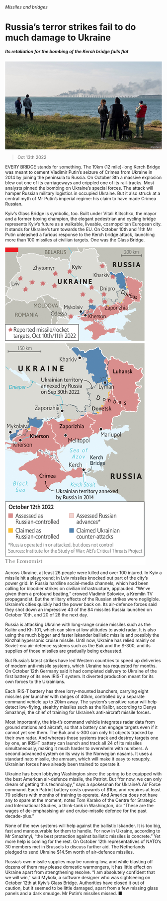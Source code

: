 ###### Missiles and bridges

# Russia’s terror strikes fail to do much damage to Ukraine 

##### Its retaliation for the bombing of the Kerch bridge falls flat 

![image](images/20221015_EUP505.jpg) 

> Oct 13th 2022 

EVERY BRIDGE stands for something. The 19km (12 mile)-long Kerch Bridge was meant to cement Vladimir Putin’s seizure of Crimea from Ukraine in 2014 by joining the peninsula to Russia. On October 8th a massive explosion blew out one of its carriageways and crippled one of its rail-tracks. Most analysts pinned the bombing on Ukraine’s special forces. The attack will hamper Russian military logistics in occupied Ukraine. But it also struck at a central myth of Mr Putin’s imperial regime: his claim to have made Crimea Russian.

Kyiv’s Glass Bridge is symbolic, too. Built under Vitali Klitschko, the mayor and a former boxing champion, the elegant pedestrian and cycling bridge represents Kyiv’s future as a walkable, liveable, cosmopolitan European city. It stands for Ukraine’s turn towards the EU. On October 10th and 11th Mr Putin unleashed a furious response to the Kerch bridge attack, launching more than 100 missiles at civilian targets. One was the Glass Bridge.

![image](images/20221015_EUM936.png) 


Across Ukraine, at least 26 people were killed and over 100 injured. In Kyiv a missile hit a playground; in Lviv missiles knocked out part of the city’s power grid. In Russia hardline social-media channels, which had been calling for bloodier strikes on civilian infrastructure, applauded. “We’ve given them a profound beating,” crowed Vladimir Soloviev, a Kremlin TV propagandist. But the military effects of the Russian strikes were negligible. Ukraine’s cities quickly had the power back on. Its air-defence forces said they shot down an impressive 43 of the 84 missiles Russia launched on October 10th, and 20 of 28 the next day.

Russia is attacking Ukraine with long-range cruise missiles such as the Kalibr and Kh-101, which can skim at low altitudes to avoid radar. It is also using the much bigger and faster Iskander ballistic missile and possibly the Kinzhal hypersonic cruise missile. Until now, Ukraine has relied mainly on Soviet-era air-defence systems such as the Buk and the S-300, and its supplies of those missiles are gradually being exhausted. 

But Russia’s latest strikes have led Western countries to speed up deliveries of modern anti-missile systems, which Ukraine has requested for months. On October 12th Germany said it had completed delivery to Ukraine of the first battery of its new IRIS-T system. It diverted production meant for its own forces to the Ukrainians.

Each IRIS-T battery has three lorry-mounted launchers, carrying eight missiles per launcher with ranges of 40km, controlled by a separate command vehicle up to 20km away. The system’s sensitive radar will help detect low-flying, stealthy missiles such as the Kalibr, according to Denys Smazhnyi, the chief of training for Ukraine’s anti-aircraft missile forces.

Most importantly, the iris-t’s command vehicle integrates radar data from ground stations and aircraft, so that a battery can engage targets even if it cannot yet see them. The Buk and s-300 can only hit objects tracked by their own radar. And whereas those systems track and destroy targets one by one, an IRIS-T battery can launch and track all 24 of its missiles simultaneously, making it much harder to overwhelm with numbers. A second advanced system on its way is the Norwegian nasams. It uses a standard nato missile, the amraam, which will make it easy to resupply. Ukrainian forces have already been trained to operate it. 

Ukraine has been lobbying Washington since the spring to be equipped with the best American air-defence missile, the Patriot. But “for now, we can only dream of getting this technology,” says a spokesman for Ukraine’s Air Force command. Each Patriot battery costs upwards of $1bn, and requires at least 70 soldiers with months of training to operate. And America does not have any to spare at the moment, notes Tom Karako of the Centre for Strategic and International Studies, a think-tank in Washington, dc: “These are the wages of de-emphasising air and cruise-missile defence for the past decade-plus.”

None of the new systems will help against the ballistic Iskander. It is too big, fast and manoeuvrable for them to handle. For now in Ukraine, according to Mr Smazhnyi, “the best protection against ballistic missiles is concrete.” Yet more help is coming for the rest. On October 12th representatives of NATO’s 30 members met in Brussels to discuss further aid. The Netherlands pledged to send Ukraine $14.5m worth of air-defence missiles. 

Russia’s own missile supplies may be running low, and while blasting off dozens of them may please domestic warmongers, it has little effect on Ukraine apart from strengthening resolve. “I am absolutely confident that we will win,” said Mykola, a software designer who was sightseeing on October 12th at Kyiv’s Glass Bridge. Authorities have closed it out of caution, but it seemed to be little damaged, apart from a few missing glass panels and a dark smudge. Mr Putin’s missiles missed. ■



